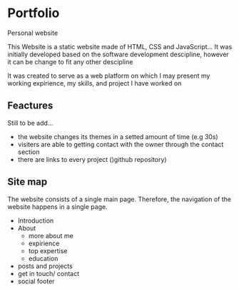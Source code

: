 # Portfolio

Personal website

This Website is a static website made of HTML, CSS and JavaScript...
It was initially developed based on the software development descipline, however it can be change to fit any other descipline

It was created to serve as a web platform on which I may present my working expirience, my skills, and project I have worked on

## Feactures

Still to be add...

- the website changes its themes in a setted amount of time (e.g 30s)
- visiters are able to getting contact with the owner through the contact section
- there are links to every project ()github repository)

## Site map

The website consists of a single main page. Therefore, the navigation of the website happens in a single page.

- Introduction
- About
  - more about me
  - expirience
  - top expertise
  - education
- posts and projects
- get in touch/ contact
- social footer
